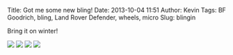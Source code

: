 Title: Got me some new bling!
Date: 2013-10-04 11:51
Author: Kevin
Tags: BF Goodrich, bling, Land Rover Defender, wheels, micro
Slug: blingin

Bring it on winter!

<img src="{static}/media/images/2013-10-04 blingin/1380269285003.jpg" class="align-center" loading="lazy" />

<img src="{static}/media/images/2013-10-04 blingin/1380803681374.jpg" class="align-center" loading="lazy" />

<img src="{static}/media/images/2013-10-04 blingin/IMG_20131004_135246.jpg" class="align-center" loading="lazy" />

<img src="{static}/media/images/2013-10-04 blingin/IMG_20131004_135258.jpg" class="align-center" loading="lazy" />
